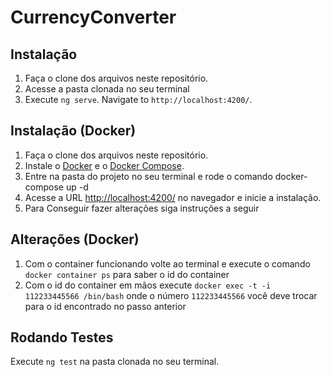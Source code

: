 # CurrencyConverter

## Instalação

1. Faça o clone dos arquivos neste repositório.
2. Acesse a pasta clonada no seu terminal
3. Execute `ng serve`. Navigate to `http://localhost:4200/`.

## Instalação (Docker)

1. Faça o clone dos arquivos neste repositório.
2. Instale o [Docker](https://docs.docker.com/install/) e o [Docker Compose](https://docs.docker.com/compose/install/).
3. Entre na pasta do projeto no seu terminal e rode o comando docker-compose up -d
4. Acesse a URL <http://localhost:4200/> no navegador e inicie a instalação.
5. Para Conseguir fazer alterações siga instruções a seguir

## Alterações (Docker)

1. Com o container funcionando volte ao terminal e execute o comando `docker container ps` para saber o id do container
2. Com o id do container em mãos execute `docker exec -t -i 112233445566 /bin/bash` onde o número `112233445566` você deve trocar para o id encontrado no passo anterior

## Rodando Testes

Execute `ng test` na pasta clonada no seu terminal.
